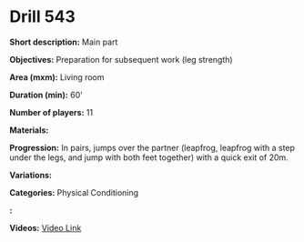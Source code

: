 # Drill 543

**Short description:**
Main part

**Objectives:**
Preparation for subsequent work (leg strength)

**Area (mxm):**
Living room

**Duration (min):**
60'

**Number of players:**
11

**Materials:**


**Progression:**
In pairs, jumps over the partner (leapfrog, leapfrog with a step under the legs, and jump with both feet together) with a quick exit of 20m.

**Variations:**


**Categories:**
Physical Conditioning

**:**


**Videos:**
[Video Link](https://www.youtube.com/embed/tF_1DuYq80I)

